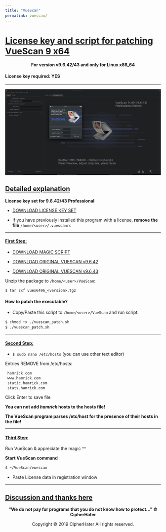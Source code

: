 ```yaml
---
title: "VueScan"
permalink: vuescan/
---
```


# [License key and script for patching VueScan 9 x64]()

<center>
	<p><b>
		For version v9.6.42/43 and only for Linux x86_64
	</b></p>
</center>

#### License key required: YES

---

![VUESCAN](images/vuescan.jpg)


## [Detailed explanation]()


**License key set for 9.6.42/43 Professional**


- [DOWNLOAD LICENSE KEY SET](orig/license.txt)

- If you have previously installed this program with a license,
  **remove the file** `/home/<user>/.vuescanrc`

---

#### [First Step:]()


- [DOWNLOAD MAGIC SCRIPT](https://raw.githubusercontent.com/cipherhater/CipherHater/master/vuescan_patch.sh)

- [DOWNLOAD ORIGINAL VUESCAN v9.6.42](orig/vuex6496_9642.tgz)

- [DOWNLOAD ORIGINAL VUESCAN v9.6.43](orig/vuex6496_9643.tgz)

Unzip the package to `/home/<user>/VueScan`:

```
$ tar zxf vuex6496_<version>.tgz
```

#### How to patch the executable? 

- Copy/Paste this script to `/home/<user>/VueScan` and run script:

```bash
$ chmod +x ./vuescan_patch.sh
$ ./vuescan_patch.sh
```

---

#### [Second Step:]()

 - ```$ sudo nano /etc/hosts``` (you can use other text editor)

Entries REMOVE from /etc/hosts:

```
 hamrick.com
 www.hamrick.com
 static.hamrick.com
 stats.hamrick.com
```
 
Click Enter to save file
 
**You can not add *hamrick* hosts to the hosts file!**

**The VueScan program parses /etc/host for the presence of their hosts in the file!**

---

#### [Third Step:]()

 Run VueScan & appreciate the magic ^^
 
 **Start VueScan command**

```bash
$ ~/VueScan/vuescan
```

- Paste License data in registration window

---

## [Discussion and thanks here](https://gist.github.com/cipherhater/4e75d4e4551db171de03e9618456a7ea)

<center>
    <p><b>
	"We do not pay for programs that you do not know how to protect..." &copy; CipherHater
    </b></p>
</center>

<center>
    <p>
	Copyright &copy; 2019 CipherHater All rights reserved.
    </p>
</center>
